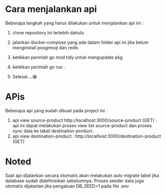 # Cara menjalankan api
Beberapa langkah yang harus dilakukan untuk menjalankan api ini :

1. clone repository ini terlebih dahulu

2. jalankan docker-compose yang ada dalam folder api ini jika belum menginstall posgresql dan redis

3. ketikkan perintah go mod tidy untuk mengupdate pkg

4. ketikkan perintah go run .

5. Selesai....😁

# APis
Beberapa api yang sudah dibuat pada project ini :

1. api view source-product http://localhost:3000/source-product (GET) : api ini dapat melakukan proses view list source-product dan proses sync data ke tabel destination-product.
2. api view destination-product : http://localhost:3000/destination-product (GET)


# Noted

Saat api dijalankan secara otomatis akan melakukan auto migrate tabel jika database sudah didefinisikan sebelumnya. Proses seeder data juga otomatis dijalanlan jika pengatuan DB_SEED=1 pada file .env

